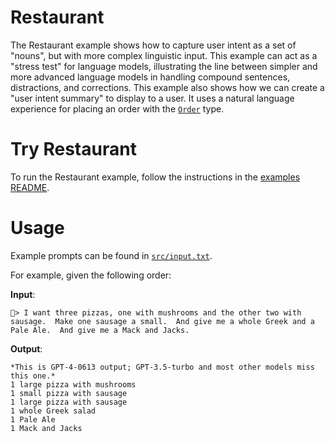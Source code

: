 # Restaurant

The Restaurant example shows how to capture user intent as a set of "nouns", but with more complex linguistic input.
This example can act as a "stress test" for language models, illustrating the line between simpler and more advanced language models in handling compound sentences, distractions, and corrections.
This example also shows how we can create a "user intent summary" to display to a user.
It uses a natural language experience for placing an order with the [`Order`](./src/foodOrderViewSchema.ts) type.

# Try Restaurant

To run the Restaurant example, follow the instructions in the [examples README](../README.md#step-1-configure-your-development-environment).

# Usage

Example prompts can be found in [`src/input.txt`](./src/input.txt).

For example, given the following order:

**Input**:

```
🍕> I want three pizzas, one with mushrooms and the other two with sausage.  Make one sausage a small.  And give me a whole Greek and a Pale Ale.  And give me a Mack and Jacks.
```

**Output**:

```
*This is GPT-4-0613 output; GPT-3.5-turbo and most other models miss this one.*
1 large pizza with mushrooms
1 small pizza with sausage
1 large pizza with sausage
1 whole Greek salad
1 Pale Ale
1 Mack and Jacks
```